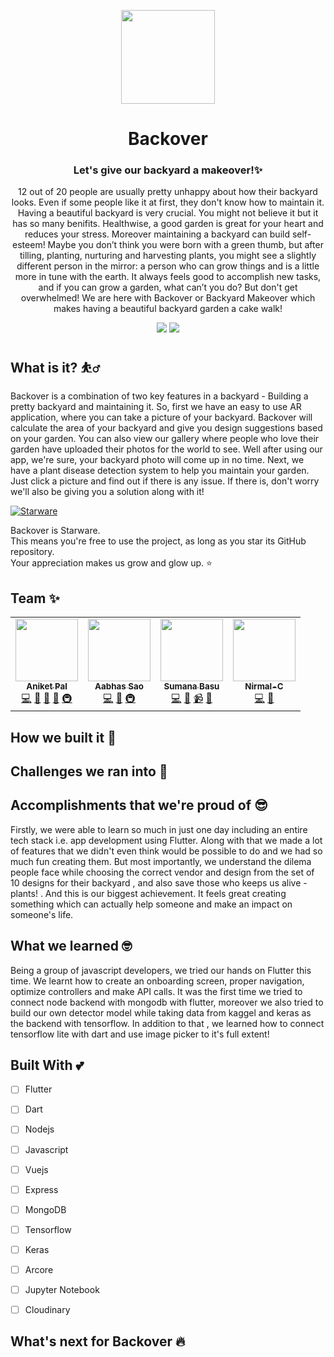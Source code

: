 
<p align='center'><img src='https://res.cloudinary.com/dguy8qpzi/image/upload/v1632501398/backoverLogo_wawqva.png' width="150" ></p>
<h1 align='center'>Backover</h1>
<h3 align='center'>Let's give our backyard a makeover!✨</h3>
<p align='center'>12 out of 20 people are usually pretty unhappy about how their backyard looks. Even if some people like it at first, they don't know how to maintain it. Having a beautiful backyard is very crucial. You might not believe it but it has so many benifits. Healthwise, a good garden is great for your heart and reduces your stress. Moreover maintaining a backyard can build self-esteem! Maybe you don’t think you were born with a green thumb, but after tilling, planting, nurturing and harvesting plants, you might see a slightly different person in the mirror: a person who can grow things and is a little more in tune with the earth. It always feels good to accomplish new tasks, and if you can grow a garden, what can’t you do? But don't get overwhelmed! We are here with Backover or Backyard Makeover which makes having a beautiful backyard garden a cake walk!</p>

<p align='center'>
<img src='http://ForTheBadge.com/images/badges/built-by-developers.svg'>&nbsp;<img src='http://ForTheBadge.com/images/badges/built-with-love.svg'>
</p>

## What is it? ⛹️‍♂️
Backover is a combination of two key features in a backyard - Building a pretty backyard and maintaining it. So, first we have an easy to use AR application, where you can take a picture of your backyard. Backover will calculate the area of your backyard and give you design suggestions based on your garden. You can also view our gallery where people who love their garden have uploaded their photos for the world to see. Well after using our app, we're sure, your backyard photo will come up in no time. Next, we have a plant disease detection system to help you maintain your garden. Just click a picture and find out if there is any issue. If there is, don't worry we'll also be giving you a solution along with it!


[![Starware](https://img.shields.io/badge/⭐-Starware-f5a91a?labelColor=black)](https://github.com/zepfietje/starware)

Backover is Starware.  
This means you're free to use the project, as long as you star its GitHub repository.  
Your appreciation makes us grow and glow up. ⭐




## Team ✨


<!-- ALL-CONTRIBUTORS-LIST:START - Do not remove or modify this section -->
<!-- prettier-ignore-start -->
<!-- markdownlint-disable -->
<table>
  <tr>
    <td align="center"><a href="https://aniket.live"><img src="https://avatars.githubusercontent.com/u/67703407?v=4?s=100" width="100px;" alt=""/><br /><sub><b>Aniket Pal</b></sub></a><br /><a href="https://github.com/betaoverflow/donna/commits?author=Aniket762" title="Code">💻</a> <a href="https://github.com/betaoverflow/donna/commits?author=Aniket762" title="Documentation">📖</a> <a href="#ideas-Aniket762" title="Ideas, Planning, & Feedback">🤔</a> <a href="#projectManagement-Aniket762" title="Project Management">📆</a> <a href="#infra-Aniket762" title="Infrastructure (Hosting, Build-Tools, etc)">🚇</a></td>
    <td align="center"><a href="http://aabhassao.me"><img src="https://avatars.githubusercontent.com/u/58210877?v=4?s=100" width="100px;" alt=""/><br /><sub><b>Aabhas Sao </b></sub></a><br /><a href="https://github.com/betaoverflow/donna/commits?author=aabhas-sao" title="Code">💻</a> <a href="#design-aabhas-sao" title="Design">🎨</a> <a href="#infra-aabhas-sao" title="Infrastructure (Hosting, Build-Tools, etc)">🚇</a></td>
    <td align="center"><a href="https://sumana.live/"><img src="https://avatars.githubusercontent.com/u/63084088?v=4?s=100" width="100px;" alt=""/><br /><sub><b>Sumana Basu</b></sub></a><br /><a href="https://github.com/betaoverflow/donna/commits?author=sumana2001" title="Code">💻</a> <a href="https://github.com/betaoverflow/donna/commits?author=sumana2001" title="Documentation">📖</a> <a href="#video-sumana2001" title="Videos">📹</a> <a href="#talk-sumana2001" title="Talks">📢</a></td>
    <td align="center"><a href="http://nirmalchathura.wordpress.com"><img src="https://avatars.githubusercontent.com/u/79088015?v=4?s=100" width="100px;" alt=""/><br /><sub><b>Nirmal-C</b></sub></a><br /><a href="https://github.com/betaoverflow/donna/commits?author=Nirmal-C" title="Code">💻</a> <a href="#plugin-Nirmal-C" title="Plugin/utility libraries">🔌</a></td>
  </tr>
</table>



## How we built it 🤖


## Challenges we ran into 🥺


## Accomplishments that we're proud of 😎
Firstly, we were able to learn so much in just one day including an entire tech stack i.e. app development using Flutter. Along with that we made a lot of features that we didn't even think would be possible to do and we had so much fun creating them. But most importantly, we understand the dilema people face while choosing the correct vendor and design from the set of 10 designs for their backyard , and also save those who keeps us alive - plants! . And this is our biggest achievement. It feels great creating something which can actually help someone and make an impact on someone's life.

## What we learned 🤓
Being a group of javascript developers, we tried our hands on Flutter this time. We learnt how to create an onboarding screen, proper navigation, optimize controllers and make API calls. It was the first time we tried to connect node backend with mongodb with flutter, moreover we also tried to build our own detector model while taking data from kaggel and keras as the backend with tensorflow. In addition to that , we learned how to connect tensorflow lite with dart and use image picker to it's full extent! 

## Built With 💕
- [ ] Flutter
- [ ] Dart
- [ ] Nodejs
- [ ] Javascript
- [ ] Vuejs
- [ ] Express
- [ ] MongoDB
- [ ] Tensorflow
- [ ] Keras
- [ ] Arcore
- [ ] Jupyter Notebook
- [ ] Cloudinary



## What's next for Backover 🔥






